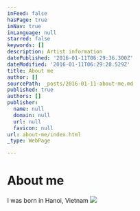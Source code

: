 ```yaml
---
inFeed: false
hasPage: true
inNav: true
inLanguage: null
starred: false
keywords: []
description: Artist information
datePublished: '2016-01-11T06:29:36.300Z'
dateModified: '2016-01-11T06:29:28.529Z'
title: About me
author: []
sourcePath: _posts/2016-01-11-about-me.md
published: true
authors: []
publisher:
  name: null
  domain: null
  url: null
  favicon: null
url: about-me/index.html
_type: WebPage

---
```

# About me

I was born in Hanoi, Vietnam
![](https://the-grid-user-content.s3-us-west-2.amazonaws.com/fb9dd494-7291-45ed-99d1-a627fb8effd8.jpg)